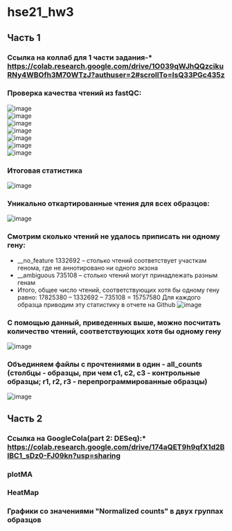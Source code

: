 # hse21_hw3  
## Часть 1
### Ссылка на коллаб для 1 части задания-* https://colab.research.google.com/drive/1O039qWJhQQzcikuRNy4WBOfh3M70WTzJ?authuser=2#scrollTo=IsQ33PGc435z
### Проверка качества чтений из fastQC:
![image](https://user-images.githubusercontent.com/60805733/142776373-05b11b52-924e-477f-8e98-42420cdf1f3f.png)  
![image](https://user-images.githubusercontent.com/60805733/142776385-9d5c4216-6283-468f-9622-ac1eb94a5b9c.png)  
![image](https://user-images.githubusercontent.com/60805733/142776392-b85c6c14-fe13-4f48-be6e-edde19a727b2.png)  
![image](https://user-images.githubusercontent.com/60805733/142776399-529eb5f7-c2de-4830-9b3b-dfb4bdf5523c.png)  
![image](https://user-images.githubusercontent.com/60805733/142776411-a7a90224-7d31-4d85-8d1f-66c6afb5d872.png)  
![image](https://user-images.githubusercontent.com/60805733/142776415-668765df-9d25-47c0-8ac1-cab95c8999c5.png)  
![image](https://user-images.githubusercontent.com/60805733/142776424-64035515-e04f-4b67-a028-cbc9a12bd12f.png)  
### Итоговая статистика
![image](https://user-images.githubusercontent.com/60805733/142776458-f388e537-633f-4e17-bf85-0fc809f3e379.png)  
### Уникально откартированные чтения для всех образцов:  
![image](https://user-images.githubusercontent.com/60805733/142800576-6f3a3f14-b979-429f-b770-8d1cc56c5281.png)  
### Смотрим сколько чтений не удалось приписать ни одному гену:
* __no_feature 1332692 – столько чтений соответствует участкам генома, где не аннотировано ни одного экзона
*  __ambiguous 735108 – столько чтений могут принадлежать разным генам
* Итого, общее число чтений, соответствующих хотя бы одному гену равно: 17825380 – 1332692 – 735108 = 15757580 Для каждого образца приводим эту статистику в отчете на Github 
![image](https://user-images.githubusercontent.com/60805733/142810569-f342aac0-46d7-47c0-9978-24edc16a1799.png)
### С помощью данный, приведенных выше, можно посчитать количество чтений, соответствующих хотя бы одному гену 
![image](https://user-images.githubusercontent.com/60805733/142816386-b3d787a5-7bdc-4744-8ec0-2bfacd4a5886.png)  
### Объединяем файлы с прочтениями в один - all_counts (столбцы - образцы, при чем c1, c2, c3 - контрольные образцы; r1, r2, r3 - перепрограммированные образцы)  
![image](https://user-images.githubusercontent.com/60805733/142817878-94b29c87-916e-4cea-bcea-0e599d5fef7c.png)
## Часть 2
### Ссылка на GoogleCola(part 2: DESeq):* https://colab.research.google.com/drive/174aQET9h9qfX1d2BlBC1_sDz0-FJ09kn?usp=sharing
### plotMA

### HeatMap

### Графики со значениями "Normalized counts" в двух группах образцов
